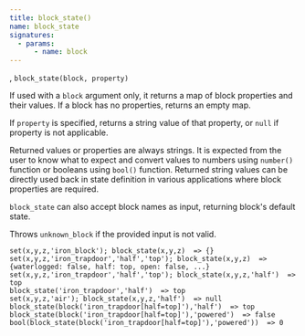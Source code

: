 ```yaml
---
title: block_state()
name: block_state
signatures:
  - params:
      - name: block
---
```


, `block_state(block, property)`

If used with a `block` argument only, it returns a map of block properties and
their values. If a block has no properties, returns an empty map.

If `property` is specified, returns a string value of that property, or `null`
if property is not applicable.

Returned values or properties are always strings. It is expected from the user
to know what to expect and convert values to numbers using `number()` function
or booleans using `bool()` function. Returned string values can be directly used
back in state definition in various applications where block properties are
required.

`block_state` can also accept block names as input, returning block's default
state.

Throws `unknown_block` if the provided input is not valid.

```scarpet
set(x,y,z,'iron_block'); block_state(x,y,z)  => {}
set(x,y,z,'iron_trapdoor','half','top'); block_state(x,y,z)  => {waterlogged: false, half: top, open: false, ...}
set(x,y,z,'iron_trapdoor','half','top'); block_state(x,y,z,'half')  => top
block_state('iron_trapdoor','half')  => top
set(x,y,z,'air'); block_state(x,y,z,'half')  => null
block_state(block('iron_trapdoor[half=top]'),'half')  => top
block_state(block('iron_trapdoor[half=top]'),'powered')  => false
bool(block_state(block('iron_trapdoor[half=top]'),'powered'))  => 0
```
